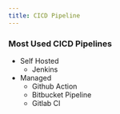```yaml
---
title: CICD Pipeline
---
```


### Most Used CICD Pipelines

- Self Hosted
  - Jenkins
- Managed
  - Github Action
  - Bitbucket Pipeline
  - Gitlab CI